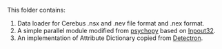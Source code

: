 This folder contains: 
1. Data loader for Cerebus .nsx and .nev file format and .nex format.
2. A simple parallel module modified from [psychopy](https://github.com/psychopy/psychopy) based on [Inpout32](http://www.highrez.co.uk/downloads/inpout32/).
3. An implementation of Attribute Dictionary copied from [Detectron](https://github.com/facebookresearch/Detectron).